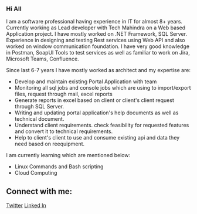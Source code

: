 ### Hi All 

I am a software professional having experience in IT for almost 8+ years. Currently working as Lead developer with Tech Mahindra on a Web based Application project. I have mostly worked on .NET Framework, SQL Server. Experience in designing and testing Rest services using Web API and also worked on window communication foundation. 
I have very good knowledge in Postman, SoapUI Tools to test services as well as familiar to work on Jira, Microsoft Teams, Confluence.

Since last 6-7 years I have mostly worked as architect and my expertise are:
- Develop and maintain existing Portal Application with team
- Monitoring all sql jobs and console jobs which are using to import/export files, request through mail, excel reports
- Generate reports in excel based on client or client's client request through SQL Server.
- Writing and updating portal application's help documents as well as technical document.
- Understand client requirements. check feasibility for requested features and convert it to technical requirements.
- Help to client's client to use and consume existing api and data they need based on reequipment.

I am currently learning which are mentioned below:
- Linux Commands and Bash scripting
- Cloud Computing

## Connect with me:
[Twitter](https://twitter.com/vinayavasthi/)
[Linked In](https://www.linkedin.com/in/vinayawasthi/)
